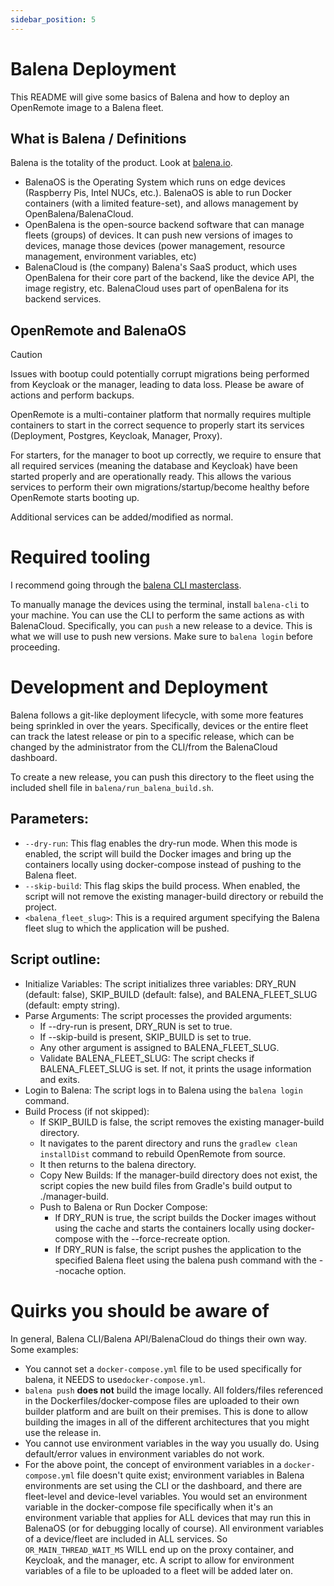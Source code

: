 ```yaml
---
sidebar_position: 5
---
```


# Balena Deployment 
This README will give some basics of Balena and how to deploy an OpenRemote image to a Balena fleet.

## What is Balena / Definitions

Balena is the totality of the product. Look at [balena.io](https://balena.io).

* BalenaOS is the Operating System which runs on edge devices (Raspberry Pis, Intel NUCs, etc.). BalenaOS is able to
  run Docker containers (with a limited feature-set), and allows management by OpenBalena/BalenaCloud.
* OpenBalena is the open-source backend software that can manage fleets (groups) of devices. It can push new versions of
  images to devices, manage those devices (power management, resource management, environment variables, etc)
* BalenaCloud is (the company) Balena's SaaS product, which uses OpenBalena for their core part of the backend, like the
  device API, the image registry, etc. BalenaCloud uses part of openBalena for its backend services.

## OpenRemote and BalenaOS

> [!CAUTION]
> Issues with bootup could potentially corrupt migrations being performed from Keycloak or the manager, leading to
> data loss. Please be aware of actions and perform backups.

OpenRemote is a multi-container platform that normally requires multiple containers to start in the correct sequence to
properly start its services (Deployment, Postgres, Keycloak, Manager, Proxy).

For starters, for the manager to boot up correctly, we require to ensure that all required services (meaning the database and Keycloak) have been started properly and are operationally ready. This allows the various services to perform their own migrations/startup/become healthy before OpenRemote starts booting up.

Additional services can be added/modified as normal.

# Required tooling

I recommend going through the [balena CLI masterclass](https://docs.balena.io/learn/more/masterclasses/cli-masterclass/).

To manually manage the devices using the terminal, install ``balena-cli`` to your machine. You can use the CLI to
perform the same actions as with BalenaCloud. Specifically, you can ``push`` a new release to a device. This is what
we will use to push new versions. Make sure to ``balena login`` before proceeding.

# Development and Deployment

Balena follows a git-like deployment lifecycle, with some more features being sprinkled in over the years. Specifically,
devices or the entire fleet can track the latest release or pin to a specific release, which can be changed by the
administrator from the CLI/from the BalenaCloud dashboard.

To create a new release, you can push this directory to the fleet using the included shell file in ``balena/run_balena_build.sh``.

## Parameters:
* `--dry-run`: This flag enables the dry-run mode. When this mode is enabled, the script will build the Docker images and bring up the containers locally using docker-compose instead of pushing to the Balena fleet.
* `--skip-build`: This flag skips the build process. When enabled, the script will not remove the existing manager-build directory or rebuild the project.
* `<balena_fleet_slug>`: This is a required argument specifying the Balena fleet slug to which the application will be pushed.

## Script outline:
* Initialize Variables: The script initializes three variables: DRY_RUN (default: false), SKIP_BUILD (default: false), and BALENA_FLEET_SLUG (default: empty string).
* Parse Arguments: The script processes the provided arguments:
  *	If --dry-run is present, DRY_RUN is set to true.
  *	If --skip-build is present, SKIP_BUILD is set to true.
  *	Any other argument is assigned to BALENA_FLEET_SLUG.
  * Validate BALENA_FLEET_SLUG: The script checks if BALENA_FLEET_SLUG is set. If not, it prints the usage information and exits.
* Login to Balena: The script logs in to Balena using the `balena login` command.
* Build Process (if not skipped):
  *	If SKIP_BUILD is false, the script removes the existing manager-build directory.
  *	It navigates to the parent directory and runs the `gradlew clean installDist` command to rebuild OpenRemote from source.
  *	It then returns to the balena directory.
  * Copy New Builds: If the manager-build directory does not exist, the script copies the new build files from Gradle's build output to ./manager-build.
  * Push to Balena or Run Docker Compose:
    *	If DRY_RUN is true, the script builds the Docker images without using the cache and starts the containers locally using docker-compose with the --force-recreate option.
    *	If DRY_RUN is false, the script pushes the application to the specified Balena fleet using the balena push command with the --nocache option.

# Quirks you should be aware of

In general, Balena CLI/Balena API/BalenaCloud do things their own way. Some examples:

* You cannot set a ``docker-compose.yml`` file to be used specifically for balena, it NEEDS to use``docker-compose.yml``.
* ``balena push`` **does not** build the image locally. All folders/files referenced in the Dockerfiles/docker-compose
  files are uploaded to their own builder platform and are built on their premises. This is done to allow building
  the images in all of the different architectures that you might use the release in.
* You cannot use environment variables in the way you usually do. Using default/error values in environment variables
  do not work.
* For the above point, the concept of environment variables in a `docker-compose.yml` file doesn't quite exist;
  environment variables in Balena environments are set using the CLI or the dashboard, and there are fleet-level and
  device-level variables. You would set an environment variable in the docker-compose file specifically when it's an
  environment variable that applies for ALL devices that may run this in BalenaOS (or for debugging locally of course).
  All environment variables of a device/fleet are included in ALL services. So ``OR_MAIN_THREAD_WAIT_MS`` WILL end up on
  the proxy container, and Keycloak, and the manager, etc.
  A script to allow for environment variables of a file to be uploaded to a fleet will be added later on.

  
